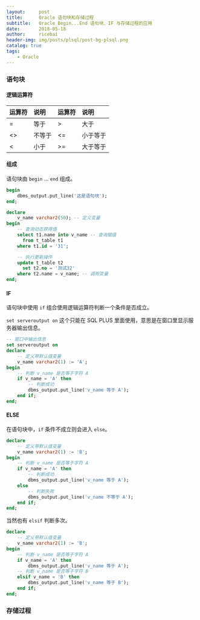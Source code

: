 ```yaml
---
layout:     post
title:      Oracle 语句块和存储过程
subtitle:   Oracle Begin...End 语句块、IF 与存储过程的应用
date:       2018-05-18
author:     ricebai
header-img: img/posts/plsql/post-bg-plsql.png
catalog: true
tags:
    - Oracle
---
```


### 语句块

#### 逻辑运算符

|运算符|说明|运算符|说明|
| :- | :- | :- | :- |
| = | 等于 | >|大于|
|<> |	不等于	|<=	|小于等于|
|<	|小于	|>=	|大于等于|

#### 组成

语句块由 `begin` ... `end` 组成。

```SQL
begin
    dbms_output.put_line('这是语句块');
end;
```


```SQL
declare
    v_name varchar2(50); -- 定义变量
begin
    -- 查询动态获得值
    select t1.name into v_name -- 查询赋值
      from t_table t1
    where t1.id = '31';

    -- 执行更新操作
    update t_table t2
      set t2.no = '测试32'
    where t2.name = v_name; -- 调用变量
end;
```

#### IF

语句块中使用 `if` 组合使用逻辑运算符判断一个条件是否成立。

`set serveroutput on` 这个只能在 SQL PLUS 里面使用，意思是在窗口里显示服务器输出信息。

```SQL
-- 窗口中输出信息
set serveroutput on
declare
    -- 定义带默认值变量
    v_name varchar2(1) := 'A';
begin
    -- 判断 v_name 是否等于字符 A
    if v_name = 'A' then
        -- 判断成功
        dbms_output.put_line('v_name 等于 A');
    end if;
end;
```

#### ELSE

在语句块中，`if` 条件不成立则会进入 `else`。

```SQL
declare
    -- 定义带默认值变量
    v_name varchar2(1) := 'B';
begin
    -- 判断 v_name 是否等于字符 A
    if v_name = 'A' then
        -- 判断成功
        dbms_output.put_line('v_name 等于 A');
    else
        -- 判断失败
        dbms_output.put_line('v_name 不等于 A');
    end if;
end;
```

当然也有 `elsif` 判断多次。

```SQL
declare
    -- 定义带默认值变量
    v_name varchar2(1) := 'B';
begin
    -- 判断 v_name 是否等于字符 A
    if v_name = 'A' then
        dbms_output.put_line('v_name 等于 A');
    -- 判断 v_name 是否等于字符 B
    elsif v_name = 'B' then
        dbms_output.put_line('v_name 等于 B');
    end if;
end;
```

### 存储过程
